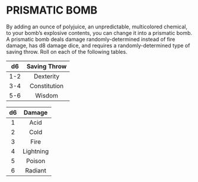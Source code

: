 # PRISMATIC BOMB

By adding an ounce of polyjuice, an unpredictable, multicolored chemical, to your bomb’s explosive contents, you can change it into a prismatic bomb. A prismatic bomb deals damage randomly-determined instead of fire damage, has d8 damage dice, and requires a randomly-determined type of saving throw. Roll on each of the following tables.

| d6   | Saving Throw |
| :--: | :----------: | 
| 1-2  | Dexterity    |
| 3-4  | Constitution |
| 5-6  | Wisdom       |

| d6   | Damage    |
| :--: | :-------: | 
| 1    | Acid      |
| 2    | Cold      |
| 3    | Fire      |
| 4    | Lightning |
| 5    | Poison    |
| 6    | Radiant   |